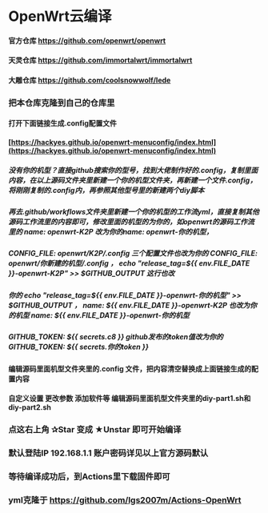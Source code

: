 # OpenWrt云编译

#### 官方仓库 https://github.com/openwrt/openwrt
#### 天灵仓库 https://github.com/immortalwrt/immortalwrt
#### 大雕仓库 https://github.com/coolsnowwolf/lede

### 把本仓库克隆到自己的仓库里
#### 打开下面链接生成.config配置文件
#### [https://hackyes.github.io/openwrt-menuconfig/index.html](https://hackyes.github.io/openwrt-menuconfig/index.html)
##### 没有你的机型？直接github搜索你的型号，找到大佬制作好的.config，复制里面内容，在以上源码文件夹里新建一个你的机型文件夹，再新建一个文件.config，将刚刚复制的.config内，再参照其他型号里的新建两个diy脚本
##### 再去.github/workflows文件夹里新建一个你的机型的工作流yml，直接复制其他源码工作流里的内容即可，修改里面的机型的为你的，如openwrt的源码工作流里的 name: openwrt-K2P 改为你的name: openwrt-你的机型，
##### CONFIG_FILE: openwrt/K2P/.config  三个配置文件也改为你的 CONFIG_FILE: openwrt/你新建的机型/.config ， echo "release_tag=${{ env.FILE_DATE }}-openwrt-K2P" >> $GITHUB_OUTPUT 这行也改
##### 你的 echo "release_tag=${{ env.FILE_DATE }}-openwrt-你的机型" >> $GITHUB_OUTPUT  ， name: ${{ env.FILE_DATE }}-openwrt-K2P 也改为你的机型 name: ${{ env.FILE_DATE }}-openwrt-你的机型
##### GITHUB_TOKEN: ${{ secrets.c8 }} github发布的token值改为你的 GITHUB_TOKEN: ${{ secrets.你的token }}

#### 编辑源码里面机型文件夹里的.config 文件，把内容清空替换成上面链接生成的配置内容
#### 自定义设置 更改参数 添加软件等 编辑源码里面机型文件夹里的diy-part1.sh和diy-part2.sh

### 点这右上角 ✰Star  变成 ★Unstar 即可开始编译

### 默认登陆IP 192.168.1.1 账户密码详见以上官方源码默认

### 等待编译成功后，到Actions里下载固件即可
### yml克隆于 https://github.com/lgs2007m/Actions-OpenWrt
